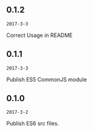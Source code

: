 ## 0.1.2

`2017-3-3`

Correct Usage in README


## 0.1.1

`2017-3-3`

Publish ES5 CommonJS module


## 0.1.0

`2017-3-2`

Publish ES6 src files.
